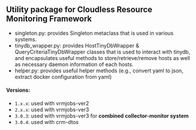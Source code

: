 ## Utility package for Cloudless Resource Monitoring Framework

- singleton.py: provides Singleton metaclass that is used in various systems.
- tinydb_wrapper.py: provides HostTinyDbWrapper & QueryCriteriaTinyDbWrapper classes that is used to interact with tinydb, and encapsulates useful methods to store/retrieve/remove hosts as well as necessary daemon information of each hosts.
- helper.py: provides useful helper methods (e.g., convert yaml to json, extract docker configuration from yaml)

#### Versions:
- `1.x.x`: used with vrmjobs-ver2
- `2.x.x`: used with vrmjobs-ver3
- `3.0.3`: used with vrmjobs-ver3 for **combined collector-monitor system**
- `3.0.4`: used with crm-dtos
